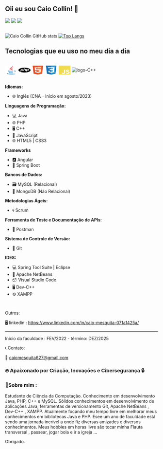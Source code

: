 ## Oii eu sou Caio Collin! 👻

 <div> 
  <a href="https://www.instagram.com/caio.collin/" target="_blank"><img src="https://img.shields.io/badge/-Instagram-%23E4405F?style=for-the-badge&logo=instagram&logoColor=white" target="_blank"></a>
  <a href = "caiomequita627@gmail.com"><img src="https://img.shields.io/badge/-Gmail-%23333?style=for-the-badge&logo=gmail&logoColor=white" target="_blank"></a>
  <a href="https://www.linkedin.com/in/caio-mesquita-071a1425a/" target="_blank"><img src="https://img.shields.io/badge/-LinkedIn-%230077B5?style=for-the-badge&logo=linkedin&logoColor=white" target="_blank"></a> 
</div><br/>

![Caio Collin GitHub stats](https://github-readme-stats.vercel.app/api?username=CaioCollin&show_icons=true&theme=dracula)
[![Top Langs](https://github-readme-stats.vercel.app/api/top-langs/?username=CaioCollin&show_icons=true&theme=dracula)](https://github.com/anuraghazra/github-readme-stats)
 
 
## Tecnologias que eu uso no meu dia a dia

<div style="display: inline_block"><br>
  <img align="center" alt="logo-java" height="30" width="40" src="https://raw.githubusercontent.com/devicons/devicon/master/icons/java/java-original.svg">
  <img align="center" alt="logo-php" height="30" width="40" src="https://raw.githubusercontent.com/devicons/devicon/master/icons/php/php-plain.svg">
  <img align="center" alt="logo-HTML" height="30" width="40" src="https://raw.githubusercontent.com/devicons/devicon/master/icons/html5/html5-original.svg">
  <img align="center" alt="logo-CSS" height="30" width="40" src="https://raw.githubusercontent.com/devicons/devicon/master/icons/css3/css3-original.svg">
  <img align="center" alt="logo-Js" height="30" width="40" src="https://raw.githubusercontent.com/devicons/devicon/master/icons/javascript/javascript-plain.svg">
  <img align="center" alt="logo-C++" height="30" width="60" src="https://img.shields.io/badge/C%2B%2B-00599C?style=for-the-badge&logo=c%2B%2B&logoColor=white">
</div><br/>

**Idiomas:**
- 🌐 Inglês (CNA - Início em agosto/2023)

**Linguagens de Programação:**
- 💻 Java
- 🌐 PHP
- 🖥️ C++
- 🚀 JavaScript
- 🌐 HTML5 | CSS3

**Frameworks**
- 🅰️ Angular
- 🚀 Spring Boot

**Bancos de Dados:**
- 🗃️ MySQL (Relacional)
- 🍃 MongoDB (Não Relacional)

**Metodologias Ágeis:**
- 🌀 Scrum

**Ferramenta de Teste e Documentação de APIs:**
- 🧩 Postman

**Sistema de Controle de Versão:**
- 📂 Git

**IDES:**
- 💻 Spring Tool Suite | Eclipse
- 🧩 Apache NetBeans
- 📦 Visual Studio Code
- 🖥️ Dev-C++
- ⚙️ XAMPP

 
 </br>
 
 Outros: 
 
 🖥️ linkedin : https://www.linkedin.com/in/caio-mesquita-071a1425a/
 
____________________________________________________________


Inicio da faculdade : FEV/2022    -     término: DEZ/2025


📞 Contato:

📧 caiomesquita627@gmail.com
  
  
 ### 🔥 Apaixonado por Criação, Inovações e Cibersegurança 🔒

  
  
  ### 👤Sobre mim :
  Estudante de Ciência da Computação.
  Conhecimento em desenvolvimento Java, PHP, C++ e MySQL.
  Sólidos conhecimentos em desenvolvimento de aplicações Java, ferramentas de versionamento Git, Apache NetBeans , Dev-C++ , XAMPP.
  Atualmente focando meu tempo livre em melhorar meus conhecimentos em bibliotecas Java e PHP.
  Esee um ano de faculdade está sendo uma jornada incrível a onde fiz diversas amizades e diversos conhecimentos.
  Meus hobbies em horas livre são tocar minha Flauta transversal , passear, jogar bola  e  ir a igreja ... <br/>
  
  Obrigado.
  
  
  
  
 
 

